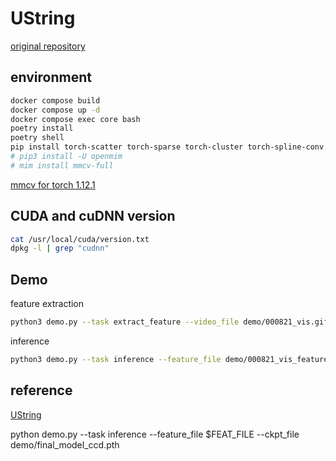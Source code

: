 # UString

[original repository](https://github.com/Cogito2012/UString)

## environment
```bash
docker compose build
docker compose up -d
docker compose exec core bash
poetry install
poetry shell
pip install torch-scatter torch-sparse torch-cluster torch-spline-conv torch-geometric -f https://data.pyg.org/whl/torch-1.12.0+cu102.html
# pip3 install -U openmim
# mim install mmcv-full
```
[mmcv for torch 1.12.1](https://github.com/open-mmlab/mmcv/releases/tag/v1.6.1)

## CUDA and cuDNN version
```bash
cat /usr/local/cuda/version.txt
dpkg -l | grep "cudnn"
```

## Demo
feature extraction
```bash
python3 demo.py --task extract_feature --video_file demo/000821_vis.gif
```

inference
```bash
python3 demo.py --task inference --feature_file demo/000821_vis_feature.npz
```

## reference

[UString](https://github.com/Cogito2012/UString)


python demo.py --task inference --feature_file $FEAT_FILE --ckpt_file demo/final_model_ccd.pth 